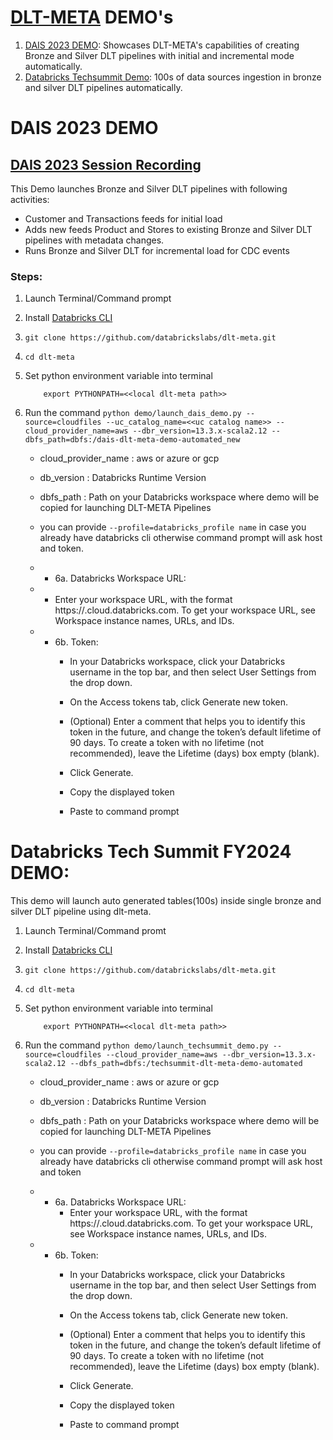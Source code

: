  # [DLT-META](https://github.com/databrickslabs/dlt-meta) DEMO's 
 1. [DAIS 2023 DEMO](#dais-2023-demo): Showcases DLT-META's capabilities of creating Bronze and Silver DLT pipelines with initial and incremental mode automatically.
 2. [Databricks Techsummit Demo](#databricks-tech-summit-fy2024-demo): 100s of data sources ingestion in bronze and silver DLT pipelines automatically.


# DAIS 2023 DEMO 
## [DAIS 2023 Session Recording](https://www.youtube.com/watch?v=WYv5haxLlfA)
This Demo launches Bronze and Silver DLT pipelines with following activities:
- Customer and Transactions feeds for initial load
- Adds new feeds Product and Stores to existing Bronze and Silver DLT pipelines with metadata changes.
- Runs Bronze and Silver DLT for incremental load for CDC events

### Steps:
1. Launch Terminal/Command prompt 

2. Install [Databricks CLI](https://docs.databricks.com/dev-tools/cli/index.html)

3. ```git clone https://github.com/databrickslabs/dlt-meta.git ```

4. ```cd dlt-meta```

5. Set python environment variable into terminal
    ```
        export PYTHONPATH=<<local dlt-meta path>>
    ```

6. Run the command ```python demo/launch_dais_demo.py --source=cloudfiles --uc_catalog_name=<<uc catalog name>> --cloud_provider_name=aws --dbr_version=13.3.x-scala2.12 --dbfs_path=dbfs:/dais-dlt-meta-demo-automated_new```
    - cloud_provider_name : aws or azure or gcp
    - db_version : Databricks Runtime Version
    - dbfs_path : Path on your Databricks workspace where demo will be copied for launching DLT-META Pipelines
    - you can provide `--profile=databricks_profile name` in case you already have databricks cli otherwise command prompt will ask host and token.

    - - 6a. Databricks Workspace URL:
    - - Enter your workspace URL, with the format https://<instance-name>.cloud.databricks.com. To get your workspace URL, see Workspace instance names, URLs, and IDs.

    - - 6b. Token:
        - In your Databricks workspace, click your Databricks username in the top bar, and then select User Settings from the drop down.

        - On the Access tokens tab, click Generate new token.

        - (Optional) Enter a comment that helps you to identify this token in the future, and change the token’s default lifetime of 90 days. To create a token with no lifetime (not recommended), leave the Lifetime (days) box empty (blank).

        - Click Generate.

        - Copy the displayed token

        - Paste to command prompt

# Databricks Tech Summit FY2024 DEMO:
This demo will launch auto generated tables(100s) inside single bronze and silver DLT pipeline using dlt-meta.

1. Launch Terminal/Command promt 

2. Install [Databricks CLI](https://docs.databricks.com/dev-tools/cli/index.html)

3. ```git clone https://github.com/databrickslabs/dlt-meta.git ```

4. ```cd dlt-meta```

5. Set python environment variable into terminal
    ```
        export PYTHONPATH=<<local dlt-meta path>>
    ```

6. Run the command ```python demo/launch_techsummit_demo.py --source=cloudfiles --cloud_provider_name=aws --dbr_version=13.3.x-scala2.12 --dbfs_path=dbfs:/techsummit-dlt-meta-demo-automated ```
    - cloud_provider_name : aws or azure or gcp
    - db_version : Databricks Runtime Version
    - dbfs_path : Path on your Databricks workspace where demo will be copied for launching DLT-META Pipelines
    - you can provide `--profile=databricks_profile name` in case you already have databricks cli otherwise command prompt will ask host and token

    - - 6a. Databricks Workspace URL:
        - Enter your workspace URL, with the format https://<instance-name>.cloud.databricks.com. To get your workspace URL, see Workspace instance names, URLs, and IDs.

    - - 6b. Token:
        - In your Databricks workspace, click your Databricks username in the top bar, and then select User Settings from the drop down.

        - On the Access tokens tab, click Generate new token.

        - (Optional) Enter a comment that helps you to identify this token in the future, and change the token’s default lifetime of 90 days. To create a token with no lifetime (not recommended), leave the Lifetime (days) box empty (blank).

        - Click Generate.

        - Copy the displayed token

        - Paste to command prompt